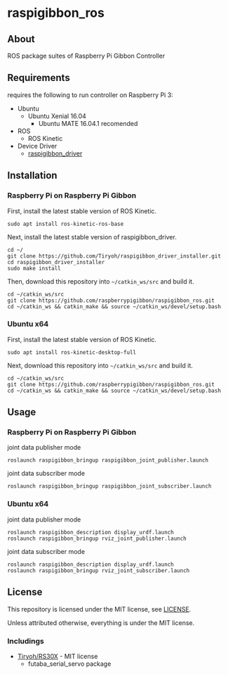 # raspigibbon_ros

## About

ROS package suites of Raspberry Pi Gibbon Controller

## Requirements

requires the following to run controller on Raspberry Pi 3:

* Ubuntu
  * Ubuntu Xenial 16.04
    * Ubuntu MATE 16.04.1 recomended
* ROS
  * ROS Kinetic
* Device Driver
  * [raspigibbon_driver](https://github.com/Tiryoh/raspigibbon_driver)

## Installation

### Raspberry Pi on Raspberry Pi Gibbon

First, install the latest stable version of ROS Kinetic.

```
sudo apt install ros-kinetic-ros-base
```

Next, install the latest stable version of raspigibbon_driver.

```
cd ~/
git clone https://github.com/Tiryoh/raspigibbon_driver_installer.git
cd raspigibbon_driver_installer
sudo make install
```

Then, download this repository into `~/catkin_ws/src` and build it.

```
cd ~/catkin_ws/src
git clone https://github.com/raspberrypigibbon/raspigibbon_ros.git
cd ~/catkin_ws && catkin_make && source ~/catkin_ws/devel/setup.bash
```

### Ubuntu x64

First, install the latest stable version of ROS Kinetic.

```
sudo apt install ros-kinetic-desktop-full
```

Next, download this repository into `~/catkin_ws/src` and build it.

```
cd ~/catkin_ws/src
git clone https://github.com/raspberrypigibbon/raspigibbon_ros.git
cd ~/catkin_ws && catkin_make && source ~/catkin_ws/devel/setup.bash
```

## Usage

### Raspberry Pi on Raspberry Pi Gibbon

joint data publisher mode
```
roslaunch raspigibbon_bringup raspigibbon_joint_publisher.launch
```

joint data subscriber mode
```
roslaunch raspigibbon_bringup raspigibbon_joint_subscriber.launch
```

### Ubuntu x64

joint data publisher mode
```
roslaunch raspigibbon_description display_urdf.launch
roslaunch raspigibbon_bringup rviz_joint_publisher.launch
```

joint data subscriber mode
```
roslaunch raspigibbon_description display_urdf.launch
roslaunch raspigibbon_bringup rviz_joint_subscriber.launch
```


## License

This repository is licensed under the MIT license, see [LICENSE]( ./LICENSE ).

Unless attributed otherwise, everything is under the MIT license.

### Includings
* [Tiryoh/RS30X](https://github.com/Tiryoh/RS30X) - MIT license
  * futaba_serial_servo package
